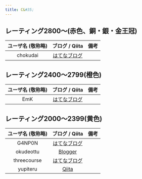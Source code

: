 ```yaml
---
title: C&#35;
---
```


## レーティング2800〜(赤色、銅・銀・金王冠)

|ユーザ名 (敬称略)|ブログ / Qiita|備考|
|:--:|:--:|:--|
|chokudai|[はてなブログ](https://chokudai.hatenablog.com/)||

## レーティング2400〜2799(橙色)

|ユーザ名 (敬称略)|ブログ / Qiita|備考|
|:--:|:--:|:--|
|EmK|[はてなブログ](https://emkcsharp.hatenablog.com/)||

## レーティング2000〜2399(黄色)

|ユーザ名 (敬称略)|ブログ / Qiita|備考|
|:--:|:--:|:--|
|G4NP0N|[はてなブログ](https://g4np0n-kyopro.hatenablog.com)||
|okudeottu|[Blogger](https://blog.tobisatis.com/)||
|threecourse|[はてなブログ](https://threecourse.hatenablog.com/)||
|yupiteru|[Qiita](https://qiita.com/yupiteru)||
